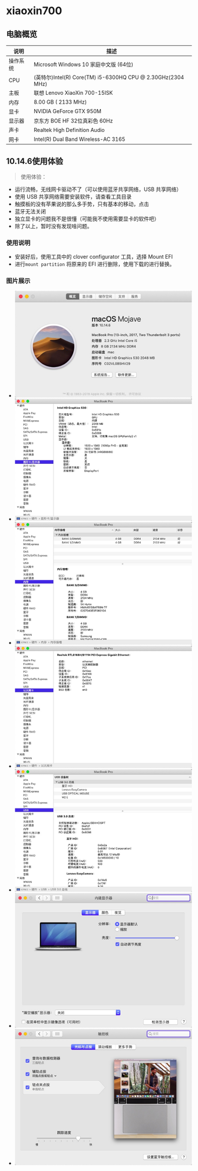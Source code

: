 # xiaoxin700

## 电脑概览

| 说明     | 描述                                                        |
| -------- | ----------------------------------------------------------- |
| 操作系统 | Microsoft Windows 10 家庭中文版 (64位)                      |
| CPU      | (英特尔)Intel(R) Core(TM) i5-6300HQ CPU @ 2.30GHz(2304 MHz) |
| 主板     | 联想 Lenovo XiaoXin 700-15ISK                               |
| 内存     | 8.00 GB ( 2133 MHz)                                         |
| 显卡     | NVIDIA GeForce GTX 950M                                     |
| 显示器   | 京东方 BOE HF 32位真彩色 60Hz                               |
| 声卡     | Realtek High Definition Audio                               |
| 网卡     | Intel(R) Dual Band Wireless-AC 3165                         |

## 10.14.6使用体验

> 使用体验：

- 运行流畅，无线网卡驱动不了（可以使用蓝牙共享网络，USB 共享网络）
- 使用 USB 共享网络需要安装软件，请查看工具目录
- 触摸板的没有苹果说的那么多手势，只有基本的移动，点击
- 蓝牙无法关闭
- 独立显卡的问题我不是很懂（可能我不使用需要显卡的软件吧）
- 除了以上，暂时没有发现啥问题。
### 使用说明

- 安装好后，使用工具中的 clover configurator 工具，选择 Mount EFI
- 进行`mount partition` 将原来的 EFI 进行删除，使用下载的进行替换。

### 图片展示
- ![](assets/10.14.6/Snipaste_2019-11-05_10-37-10.jpg)
- ![](assets/10.14.6/Snipaste_2019-11-05_10-37-28.jpg)
- ![](assets/10.14.6/Snipaste_2019-11-05_10-37-34.jpg)
- ![](assets/10.14.6/Snipaste_2019-11-05_10-37-43.jpg)
- ![](assets/10.14.6/Snipaste_2019-11-05_10-37-55.jpg)
- ![](assets/10.14.6/Snipaste_2019-11-05_10-43-17.jpg)
- ![](assets/10.14.6/Snipaste_2019-11-05_10-43-25.jpg)